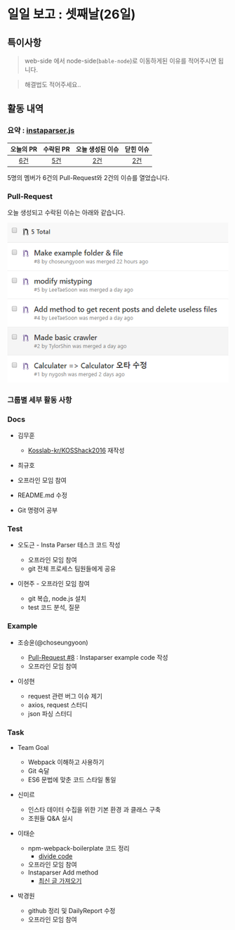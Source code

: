 # 일일 보고 : 셋째날(26일)

## 특이사항

> web-side 에서 node-side(`bable-node`)로 이동하게된 이유를 적어주시면 됩니다.

> 해결법도 적어주세요..

## 활동 내역

### 요약 : [instaparser.js](https://github.com/Instaparser/instaparser.js)
| 오늘의 PR | 수락된 PR | 오늘 생성된 이슈 | 닫힌 이슈 |
| :---: | :---: | :---: | :---: |
| [6건](https://github.com/Instaparser/instaparser.js/pulls?utf8=%E2%9C%93&q=is%3Apr%20created%3A2016-09-29) | [5건](https://github.com/Instaparser/instaparser.js/pulls?utf8=%E2%9C%93&q=is%3Apr%20created%3A2016-09-29%20is%3Amerged) | [2건](https://github.com/Instaparser/instaparser.js/issues?utf8=%E2%9C%93&q=is%3Aissue%20created%3A2016-09-29) | [2건](https://github.com/Instaparser/instaparser.js/issues?utf8=%E2%9C%93&q=is%3Aissue%20created%3A2016-09-29%20is%3Aclosed) |

5명의 멤버가 6건의 Pull-Request와 2건의 이슈를 열었습니다.

### Pull-Request

오늘 생성되고 수락된 이슈는 아래와 같습니다.

![](./29th_pr.PNG)

### 그룹별 세부 활동 사항

### Docs

- 김무훈
  - [Kosslab-kr/KOSShack2016](https://github.com/Kosslab-kr/KOSShack2016) 재작성

- 최규호
 - 오프라인 모임 참여
 - README.md 수정
 - Git 명령어 공부

### Test

- 오도근
        - Insta Parser 테스크 코드 작성
	- 오프라인 모임 참여
	- git 전체 프로세스 팀원들에게 공유

- 이현주
        - 오프라인 모임 참여
	- git 복습, node.js 설치
	- test 코드 분석, 질문

### Example

- 조승윤(@choseungyoon)
	- [Pull-Request #8](https://github.com/Instaparser/instaparser.js/pull/8) : Instaparser example code 작성
	- 오프라인 모임 참여

- 이성현
 	- request 관련 버그 이슈 제기
 	- axios, request 스터디
 	- json 파싱 스터디

### Task

- Team Goal
	- Webpack 이해하고 사용하기
	- Git 숙달
	- ES6 문법에 맞춘 코드 스타일 통일

- 신미르
	- 인스타 데이터 수집을 위한 기본 환경 과 클래스 구축
	- 조원들 Q&A 실시

- 이태순
	- npm-webpack-boilerplate 코드 정리
		- [divide code](https://github.com/TylorShin/npm-module-es2015-boilerplate/pull/13)
	- 오프라인 모임 참여
	- Instaparser Add method
		- [최신 글 가져오기](https://github.com/Instaparser/instaparser.js/pull/4)

- 박경원
	- github 정리 및 DailyReport 수정
	- 오프라인 모임 참여
